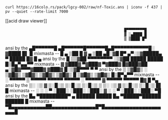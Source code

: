 ```
curl https://16colo.rs/pack/lgcy-002/raw/nf-Toxic.ans | iconv -f 437 | pv --quiet --rate-limit 7000
```

[[acid draw viewer]]






                                                         █▀▀▀▀▀▀▀▀█
                                                         ▓ ░▄████ █
                                                         ▒ ▒████ █▀
ansi by the ▄█▀▀▀▀▀▀█      ▄█▀▀▀▀▀▀█▀▀▀▀▀▀█▄█▀▀▀▀▀▀▀▀▀▀▀█░ ▓████ █▌  █
mixmasta -- █ ▄ ▒██ █      ▓ ▄ ▒██  ▄█░▓█ █▀ ▄▀░▒▓█████▄ ▀ █████ █▓ █ ▄
ansi by the █ ▒▒▓██ ▀▀▀▀▀▀▀▀        ░▒▓██           █████  █████ █▒█▄▀▄▄▀▀
mixmasta -- ▓ ▓███▓  ▀▓███▓ ▀▓███▓ █▓███▓██ ▄░▓█▓▀▀▀▓███▓  ▓███▓ █░▒▓█▀▀▀ ▀  ▀
ansi by the ▒ ▒▓█▓▒ ░ ▒▓█▓▒  ▒▓█▓▒  ▒▓█▓▒   ▒▓█▓▒ █ ▒▓█▓▒  ▒▓█▓▒ █▒█▀▄▀▀
mixmasta -- ░ ▀▀▀▀▀ ▒ ▀▀▀▀▀  ▀▀▀▀▀  ▀▀▀▀▀ ░ ▀▀▀▀▀ ▓ ▀▀▀▀▀  ▀▀▀▀▀ █▓ █ ▀▄
ansi by the   ▒░ ░▒ ▓ ▒░█░▒  ▒░█░▒  ▒░█░▒ ▒ ▒░ ░▒ ▓ ▒░█░▒  ▒░█░▒ █▌  █
mixmasta -- ░ ░   ░ ▀ ░███░  ░███░  ░███░ ▓ ░   ░ ▀ ░███░  ░███░ ▀█
ansi by the █▄ ▀█████████▀ ▄ ██████ █████ █▄ ▀█████▀██████ ██████ █
mixmasta --  ▀█▄▄▄▄▄▄▄▄▄▄▄██▄▄▄▄▄▄▄▄▄▄▄▄▄▄█▀█▄▄▄▄▄▄▄▄▄▄▄▄▄▄▄▄▄▄▄▄▄█



